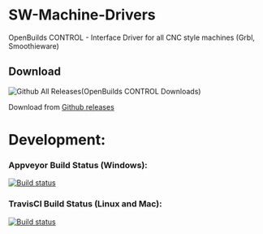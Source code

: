 # SW-Machine-Drivers
OpenBuilds CONTROL - Interface Driver for all CNC style machines (Grbl, Smoothieware)

## Download


![Github All Releases](https://img.shields.io/github/downloads/openbuilds/sw-machine-drivers/total.svg)(OpenBuilds CONTROL Downloads)


Download from [Github releases](https://github.com/OpenBuilds/SW-Machine-Drivers/releases)

# Development:

### Appveyor Build Status (Windows):
[![Build status](https://ci.appveyor.com/api/projects/status/xykahsa94sj2vdwl/branch/master?svg=true)](https://ci.appveyor.com/project/openbuilds-engineer/sw-machine-drivers/branch/master)

### TravisCI Build Status (Linux and Mac):
[![Build status](https://travis-ci.org/OpenBuilds/SW-Machine-Drivers.svg?branch=master)](https://travis-ci.org/OpenBuilds/SW-Machine-Drivers)
